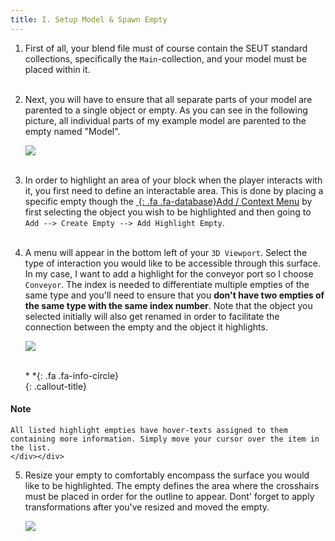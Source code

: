 ```yaml
---
title: I. Setup Model & Spawn Empty
---
```

1. First of all, your blend file must of course contain the SEUT standard collections, specifically the `Main`-collection, and your model must be placed within it.
<br><br/>

2. Next, you will have to ensure that all separate parts of your model are parented to a single object or empty. As you can see in the following picture, all individual parts of my example model are parented to the empty named "Model".

    ![](/modding-reference/assets/images/tutorials/seut/interaction-highlight_structure.png)
<br><br/>

3. In order to highlight an area of your block when the player interacts with it, you first need to define an interactable area. This is done by placing a specific empty though the [*&nbsp;*{: .fa .fa-database}Add / Context Menu](/modding-reference/reference/tools/3d-modelling/seut/add-context-menu) by first selecting the object you wish to be highlighted and then going to `Add --> Create Empty --> Add Highlight Empty`.
<br><br/>

4. A menu will appear in the bottom left of your `3D Viewport`. Select the type of interaction you would like to be accessible through this surface. In my case, I want to add a highlight for the conveyor port so I choose `Conveyor`. The index is needed to differentiate multiple empties of the same type and you'll need to ensure that you **don't have two empties of the same type with the same index number**. Note that the object you selected initially will also get renamed in order to facilitate the connection between the empty and the object it highlights.

    ![](/modding-reference/assets/images/tutorials/seut/interaction-highlight_popup.png)
<br><br/>

    <div class="callout-block callout-info"><div class="icon-holder">*&nbsp;*{: .fa .fa-info-circle}
    </div><div class="content">
    {: .callout-title}
#### Note
    All listed highlight empties have hover-texts assigned to them containing more information. Simply move your cursor over the item in the list.
    </div></div>

5. Resize your empty to comfortably encompass the surface you would like to be highlighted. The empty defines the area where the crosshairs must be placed in order for the outline to appear. Dont' forget to apply transformations after you've resized and moved the empty.

    ![](/modding-reference/assets/images/tutorials/seut/interaction-highlight_setup.png)